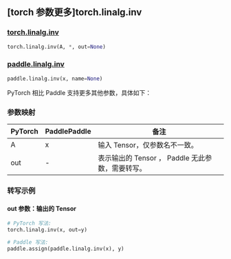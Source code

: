 ## [torch 参数更多]torch.linalg.inv

### [torch.linalg.inv](https://pytorch.org/docs/stable/generated/torch.linalg.inv.html#torch.linalg.inv)

```python
torch.linalg.inv(A, *, out=None)
```

### [paddle.linalg.inv](https://www.paddlepaddle.org.cn/documentation/docs/zh/develop/api/paddle/linalg/inv_cn.html)

```python
paddle.linalg.inv(x, name=None)
```

PyTorch 相比 Paddle 支持更多其他参数，具体如下：

### 参数映射

| PyTorch | PaddlePaddle | 备注 |
| ------- | ------------ | ---------------------------------------------------- |
| A       | x            | 输入 Tensor，仅参数名不一致。                        |
| out     | -            | 表示输出的 Tensor ， Paddle 无此参数，需要转写。 |

### 转写示例

#### out 参数：输出的 Tensor

```python
# PyTorch 写法:
torch.linalg.inv(x, out=y)

# Paddle 写法:
paddle.assign(paddle.linalg.inv(x), y)
```
